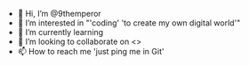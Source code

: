 - 👋 Hi, I’m @9themperor
- 👀 I’m interested in "'coding' 'to create my own digital world'" 
- 🌱 I’m currently learning <Java-full-stack>
- 💞️ I’m looking to collaborate on <<git>>
- 📫 How to reach me 'just ping me in Git'

<!---
9themperor/9themperor is a ✨ special ✨ repository because its `README.md` (this file) appears on your GitHub profile.
You can click the Preview link to take a look at your changes.
--->
